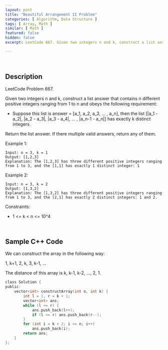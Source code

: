 ```yaml
---
layout: post
title: "Beautiful Arrangement II Problem"
categories: [ Algorithm, Data Structure ]
tags: [ Array, Math ]
similar: [ Math ]
featured: false
hidden: false
excerpt: LeetCode 667. Given two integers n and k, construct a list answer that contains n different positive integers ranging from 1 to n and obeys the following requirement

---
```


<br />

## Description

LeetCode Problem 667.

Given two integers n and k, construct a list answer that contains n different positive integers ranging from 1 to n and obeys the following requirement:

* Suppose this list is answer = [a_1, a_2, a_3, ... , a_n], then the list [\|a_1 - a_2\|, \|a_2 - a_3\|, \|a_3 - a_4\|, ... , \|a_n-1 - a_n\|] has exactly k distinct integers.

Return the list answer. If there multiple valid answers, return any of them.

Example 1:
```
Input: n = 3, k = 1
Output: [1,2,3]
Explanation: The [1,2,3] has three different positive integers ranging from 1 to 3, and the [1,1] has exactly 1 distinct integer: 1
```

Example 2:
```
Input: n = 3, k = 2
Output: [1,3,2]
Explanation: The [1,3,2] has three different positive integers ranging from 1 to 3, and the [2,1] has exactly 2 distinct integers: 1 and 2.
```

Constraints:
* 1 <= k < n <= 10^4

<br />

## Sample C++ Code

We can construct the array in the following way:

1, k+1, 2, k, 3, k-1, ...

The distance of this array is k, k-1, k-2, ..., 2, 1.

```c
class Solution {
public:
    vector<int> constructArray(int n, int k) {
        int l = 1, r = k + 1;
        vector<int> ans;
        while (l <= r) {
            ans.push_back(l++);
            if (l <= r) ans.push_back(r--);
        }
        for (int i = k + 2; i <= n; i++)
            ans.push_back(i);
        return ans;
    }
};
```


